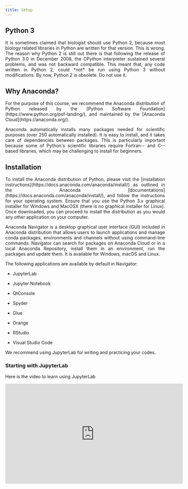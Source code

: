 ```yaml
---
title: Setup
---
```


## Python 3
<p style='text-align: justify;'>
It is sometimes claimed that biologist should use Python 2, because most biology related libraries in Python are written for that version. This is wrong. The reason why Python 2 is still out there is that following the release of Python 3.0 in December 2008, the CPython interpreter sustained several problems, and was not backward compatible. This meant that, any code written in Python 2, could *not* be run using Python 3 without modifications. By now, Python 2 is obsolete. Do not use it.
</p>

## Why Anaconda?
<p style='text-align: justify;'>
For the purpose of this course, we recommend the Anaconda distribution of Python released by the [Python Software Foundation](https://www.python.org/psf-landing/), and maintained by the [Anaconda Cloud](https://anaconda.org/).
</p>

<p style='text-align: justify;'>	
Anaconda automatically installs many packages needed for scientific purposes (over 250 automatically installed). It is easy to install, and it takes care of dependencies between packages. This is particularly important because some of Python's scientific libraries require Fortran-- and C--based libraries, which may be challenging to install for beginners.
</p>

## Installation
<p style='text-align: justify;'>
To install the Anaconda distribution of Python, please visit the [installation instructions](https://docs.anaconda.com/anaconda/install/) as outlined in the Anaconda [documentations](https://docs.anaconda.com/anaconda/install/), and follow the instructions for your operating system. Ensure that you use the Python 3.x graphical installer for Windows and MacOSX (there is no graphical installer for Linux). Once downloaded, you can proceed to install the distribution as you would any other application on your computer.
</p>

<p style='text-align: justify;'>
Anaconda Navigator is a desktop graphical user interface (GUI) included in Anaconda distribution that allows users to launch applications and manage conda packages, environments and channels without using command-line commands. Navigator can search for packages on Anaconda Cloud or in a local Anaconda Repository, install them in an environment, run the packages and update them. It is available for Windows, macOS and Linux.
</p>

The following applications are available by default in Navigator:

 - JupyterLab
 
 - Jupyter Notebook
 
 - QtConsole
 
 - Spyder
 
 - Glue
 
 - Orange
 
 - RStudio
 
 - Visual Studio Code


We recommend using JupyterLab for writing and practicing your codes. 


### Starting with JupyterLab
Here is the video to learn using JupyterLab

<p align = "center">
<iframe width="560" height="315" src="https://www.youtube.com/embed/sem75rYIrvM" title="YouTube video player" frameborder="0" allow="accelerometer; autoplay; clipboard-write; encrypted-media; gyroscope; picture-in-picture" allowfullscreen></iframe>
</p>
